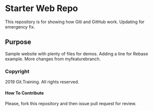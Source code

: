 # Starter Web Repo

This repository is for showing how Giti and GitHub work.
Updating for emergency fix.

## Purpose

Sample website with plenty of files for demos.
Adding a line for Rebase example.
More changes from myfeaturebranch.

### Copyright

2019 Git.Training. All rights reserved.

#### How To Contribute

Please, fork this repository and then issue pull request for review.
